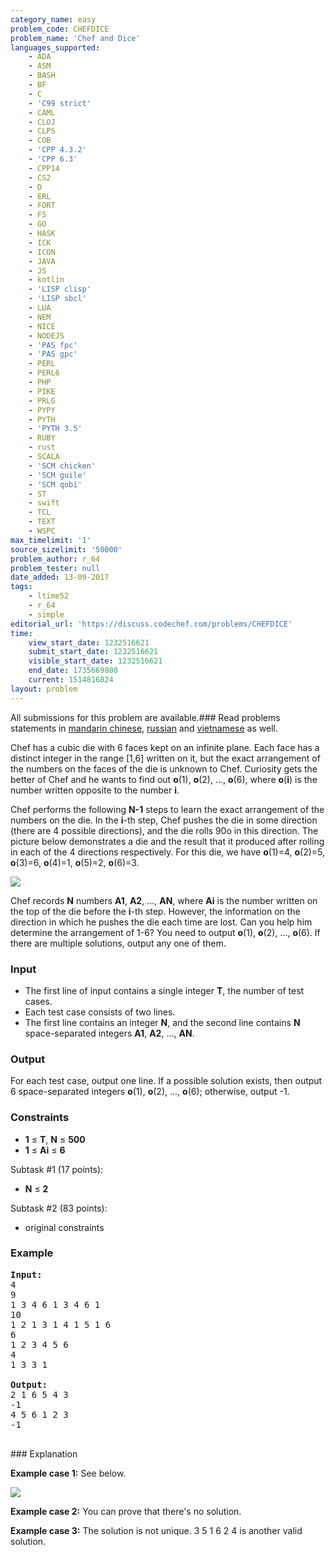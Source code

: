 ```yaml
---
category_name: easy
problem_code: CHEFDICE
problem_name: 'Chef and Dice'
languages_supported:
    - ADA
    - ASM
    - BASH
    - BF
    - C
    - 'C99 strict'
    - CAML
    - CLOJ
    - CLPS
    - COB
    - 'CPP 4.3.2'
    - 'CPP 6.3'
    - CPP14
    - CS2
    - D
    - ERL
    - FORT
    - FS
    - GO
    - HASK
    - ICK
    - ICON
    - JAVA
    - JS
    - kotlin
    - 'LISP clisp'
    - 'LISP sbcl'
    - LUA
    - NEM
    - NICE
    - NODEJS
    - 'PAS fpc'
    - 'PAS gpc'
    - PERL
    - PERL6
    - PHP
    - PIKE
    - PRLG
    - PYPY
    - PYTH
    - 'PYTH 3.5'
    - RUBY
    - rust
    - SCALA
    - 'SCM chicken'
    - 'SCM guile'
    - 'SCM qobi'
    - ST
    - swift
    - TCL
    - TEXT
    - WSPC
max_timelimit: '1'
source_sizelimit: '50000'
problem_author: r_64
problem_tester: null
date_added: 13-09-2017
tags:
    - ltime52
    - r_64
    - simple
editorial_url: 'https://discuss.codechef.com/problems/CHEFDICE'
time:
    view_start_date: 1232516621
    submit_start_date: 1232516621
    visible_start_date: 1232516621
    end_date: 1735669800
    current: 1514816824
layout: problem
---
```

All submissions for this problem are available.### Read problems statements in [mandarin chinese](http://www.codechef.com/download/translated/LTIME52/mandarin/CHEFDICE.pdf), [russian](http://www.codechef.com/download/translated/LTIME52/russian/CHEFDICE.pdf) and [vietnamese](http://www.codechef.com/download/translated/LTIME52/vietnamese/CHEFDICE.pdf) as well.

 Chef has a cubic die with 6 faces kept on an infinite plane. Each face has a distinct integer in the range \[1,6\] written on it, but the exact arrangement of the numbers on the faces of the die is unknown to Chef. Curiosity gets the better of Chef and he wants to find out **o**(1), **o**(2), ..., **o**(6), where **o**(**i**) is the number written opposite to the number **i**.

 Chef performs the following **N-1** steps to learn the exact arrangement of the numbers on the die. In the **i**-th step, Chef pushes the die in some direction (there are 4 possible directions), and the die rolls 90o in this direction. The picture below demonstrates a die and the result that it produced after rolling in each of the 4 directions respectively. For this die, we have **o**(1)=4, **o**(2)=5, **o**(3)=6, **o**(4)=1, **o**(5)=2, **o**(6)=3.

 ![](https://codechef_shared.s3.amazonaws.com/download/upload/LTIME52/1.png)

 Chef records **N** numbers **A1**, **A2**, ..., **AN**, where **Ai** is the number written on the top of the die before the **i**-th step. However, the information on the direction in which he pushes the die each time are lost. Can you help him determine the arrangement of 1-6? You need to output **o**(1), **o**(2), ..., **o**(6). If there are multiple solutions, output any one of them.

###  Input

- The first line of input contains a single integer **T**, the number of test cases.
- Each test case consists of two lines.
- The first line contains an integer **N**, and the second line contains **N** space-separated integers **A1**, **A2**, ..., **AN**.

###  Output

 For each test case, output one line. If a possible solution exists, then output 6 space-separated integers **o**(1), **o**(2), ..., **o**(6); otherwise, output -1.

###  Constraints

- **1** ≤ **T**, **N** ≤ **500**
- **1** ≤ **Ai** ≤ **6**

 Subtask #1 (17 points):

- **N** ≤ **2**

 Subtask #2 (83 points):

- original constraints

###  Example

<pre>
<b>Input:</b>
4
9
1 3 4 6 1 3 4 6 1
10
1 2 1 3 1 4 1 5 1 6
6
1 2 3 4 5 6
4
1 3 3 1

<b>Output:</b>
2 1 6 5 4 3
-1
4 5 6 1 2 3
-1

</pre>###  Explanation

 **Example case 1:** See below.

 ![](https://codechef_shared.s3.amazonaws.com/download/upload/LTIME52/2.png)

 **Example case 2:** You can prove that there's no solution.

 **Example case 3:** The solution is not unique. 3 5 1 6 2 4 is another valid solution.
